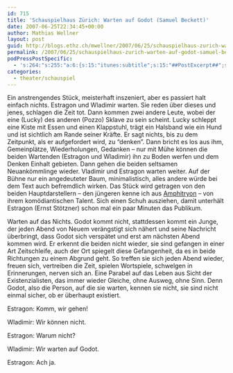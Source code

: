 ```yaml
---
id: 715
title: 'Schauspielhaus Zürich: Warten auf Godot (Samuel Beckett)'
date: 2007-06-25T22:34:45+00:00
author: Mathias Wellner
layout: post
guid: http://blogs.ethz.ch/mwellner/2007/06/25/schauspielhaus-zurich-warten-auf-godot-samuel-beckett/
permalink: /2007/06/25/schauspielhaus-zurich-warten-auf-godot-samuel-beckett/
podPressPostSpecific:
  - 's:264:"s:255:"a:6:{s:15:"itunes:subtitle";s:15:"##PostExcerpt##";s:14:"itunes:summary";s:15:"##PostExcerpt##";s:15:"itunes:keywords";s:17:"##WordPressCats##";s:13:"itunes:author";s:10:"##Global##";s:15:"itunes:explicit";s:7:"Default";s:12:"itunes:block";s:7:"Default";}";";'
categories:
  - theater/schauspiel
---
```

Ein anstrengendes Stück, meisterhaft inszeniert, aber es passiert halt einfach nichts. Estragon und Wladimir warten. Sie reden über dieses und jenes, schlagen die Zeit tot. Dann kommen zwei andere Leute, wobei der eine (Lucky) des anderen (Pozzo) Sklave zu sein scheint. Lucky schleppt eine Kiste mit Essen und einen Klappstuhl, trägt ein Halsband wie ein Hund und ist sichtlich am Rande seiner Kräfte. Er sagt nichts, bis zu dem Zeitpunkt, als er aufgefordert wird, zu &#8220;denken&#8221;. Dann bricht es los aus ihm, Gemeinplätze, Wiederholungen, Gedanken &#8211; nur mit Mühe können die beiden Wartenden (Estragon und Wladimir) ihn zu Boden werfen und dem Denken Einhalt gebieten. Dann gehen die beiden seltsamen Neuankömmlinge wieder. Vladimir und Estragon warten weiter. Auf der Bühne nur ein angedeuteter Baum, minimalistisch, alles andere würde bei dem Text auch befremdlich wirken. Das Stück wird getragen von den beiden Hauptdarstellern &#8211; den jüngeren kenne ich aus [Amphitryon](http://www.mwellner.de/2006/09/15/schauspielhaus-zuerich-amphitryon-heinrich-von-kleist/) &#8211; von ihrem komödiantischen Talent. Sich einen Schuh ausziehen, damit unterhält Estragon (Ernst Stötzner) schon mal ein paar Minuten das Publikum.

Warten auf das Nichts. Godot kommt nicht, stattdessen kommt ein Junge, der jeden Abend von Neuem verängstigt sich nähert und seine Nachricht überbringt, dass Godot sich verspätet und erst am nächsten Abend kommen wird. Er erkennt die beiden nicht wieder, sie sind gefangen in einer Art Zeitschleife, auch der Ort spiegelt diese Gefangenheit, da es in beide Richtungen zu einem Abgrund geht. So treffen sie sich jeden Abend wieder, freuen sich, vertreiben die Zeit, spielen Wortspiele, schwelgen in Erinnerungen, nerven sich an. Eine Parabel auf das Leben aus Sicht der Existenzialisten, das immer wieder Gleiche, ohne Ausweg, ohne Sinn. Denn Godot, also die Person, auf die sie warten, kennen sie nicht, sie sind nicht einmal sicher, ob er überhaupt existiert.

Estragon: Komm, wir gehen!
  
Wladimir: Wir können nicht.
  
Estragon: Warum nicht?
  
Wladimir: Wir warten auf Godot.
  
Estragon: Ach ja.